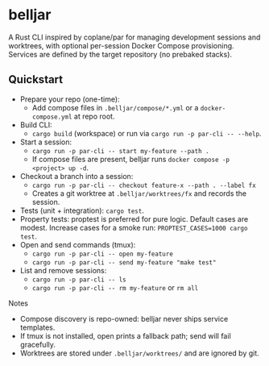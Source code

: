 # belljar

A Rust CLI inspired by coplane/par for managing development sessions and worktrees, with optional per-session Docker Compose provisioning. Services are defined by the target repository (no prebaked stacks).

## Quickstart
- Prepare your repo (one-time):
  - Add compose files in `.belljar/compose/*.yml` or a `docker-compose.yml` at repo root.
- Build CLI:
  - `cargo build` (workspace) or run via `cargo run -p par-cli -- --help`.
- Start a session:
  - `cargo run -p par-cli -- start my-feature --path .`
  - If compose files are present, belljar runs `docker compose -p <project> up -d`.
- Checkout a branch into a session:
  - `cargo run -p par-cli -- checkout feature-x --path . --label fx`
  - Creates a git worktree at `.belljar/worktrees/fx` and records the session.
- Tests (unit + integration): `cargo test`.
- Property tests: proptest is preferred for pure logic. Default cases are modest. Increase cases for a smoke run: `PROPTEST_CASES=1000 cargo test`.
- Open and send commands (tmux):
  - `cargo run -p par-cli -- open my-feature`
  - `cargo run -p par-cli -- send my-feature "make test"`
- List and remove sessions:
  - `cargo run -p par-cli -- ls`
  - `cargo run -p par-cli -- rm my-feature` or `rm all`

Notes
- Compose discovery is repo-owned: belljar never ships service templates.
- If tmux is not installed, open prints a fallback path; send will fail gracefully.
- Worktrees are stored under `.belljar/worktrees/` and are ignored by git.

